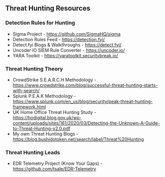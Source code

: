 ## Threat Hunting Resources

### Detection Rules for Hunting
- Sigma Project - https://github.com/SigmaHQ/sigma
- Detection Rules Feed - https://detection.fyi/
- Detect.fyi Blogs & Walkthroughs - https://detect.fyi/
- Uncoder IO SIEM Rule Converter - https://uncoder.io/
- YARA Toolkit - https://yaratoolkit.securitybreak.io/

### Threat Hunting Theory
- CrowdStrike S.E.A.R.C.H Methodology - https://www.crowdstrike.com/blog/successful-threat-hunting-starts-with-search/
- Splunk P.E.A.K Methodology - https://www.splunk.com/en_us/blog/security/peak-threat-hunting-framework.html
- UK Home Office Threat Hunting Study - https://hodigital.blog.gov.uk/wp-content/uploads/sites/161/2020/03/Detecting-the-Unknown-A-Guide-to-Threat-Hunting-v2.0.pdf
- My own Threat Hunting Blogs - https://blog.bushidotoken.net/search/label/Threat%20Hunting

### Threat Hunting Leads
- EDR Telemetry Project (Know Your Gaps) - https://github.com/tsale/EDR-Telemetry

